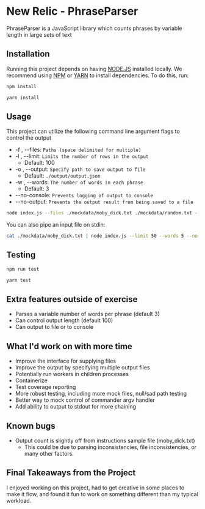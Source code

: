 # New Relic - PhraseParser

PhraseParser is a JavaScript library which counts phrases by variable length in large sets of text

## Installation

Running this project depends on having [NODE.JS](https://nodejs.org/en/download/) installed locally. We recommend using [NPM](https://www.npmjs.com/get-npm) or [YARN](https://classic.yarnpkg.com/en/docs/install) to install dependencies. To do this, run:

```bash
npm install
```

```bash
yarn install
```

## Usage

This project can utilize the following command line argument flags to control the output

- -f , --files: `Paths (space delimited for multiple)`
- -l , --limit: `Limits the number of rows in the output`
  - Default: 100
- -o , --output: `Specify path to save output to file`
  - Default: `./output/output.json`
- -w , --words: `The number of words in each phrase`
  - Default: 3
- --no-console: `Prevents logging of output to console`
- --no-output: `Prevents the output result from being saved to a file`

```bash
node index.js --files ./mockdata/moby_dick.txt ./mockdata/random.txt --limit 50 --words 5 --no-console
```

You can also pipe an input file on stdin:

```bash
cat ./mockdata/moby_dick.txt | node index.js --limit 50 --words 5 --no-console"
```

## Testing

```bash
npm run test
```

```bash
yarn test
```

## Extra features outside of exercise

- Parses a variable number of words per phrase (default 3)
- Can control output length (default 100)
- Can output to file or to console

## What I'd work on with more time

- Improve the interface for supplying files
- Improve the output by specifying multiple output files
- Potentially run workers in children processes
- Containerize
- Test coverage reporting
- More robust testing, including more mock files, null/sad path testing
- Better way to mock control of commander argv handler
- Add ability to output to stdout for more chaining

## Known bugs

- Output count is slightly off from instructions sample file (moby_dick.txt)
  - This could be due to parsing inconsistencies, file inconsistencies, or many other factors.

## Final Takeaways from the Project

I enjoyed working on this project, had to get creative in some places to make it flow, and found it fun to work on something different than my typical workload.
